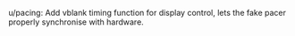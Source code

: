 u/pacing: Add vblank timing function for display control, lets the fake pacer
properly synchronise with hardware.
